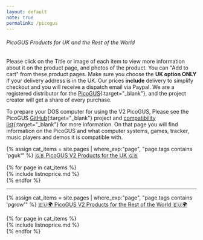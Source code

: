 ```yaml
---
layout: default
note: true
permalink: /picogus
---
```

######  PicoGUS Products for UK and the Rest of the World

Please click on the Title or image of each item to view more information about it on the product page, and photos of the product. You can "Add to cart" from these product pages. Make sure you choose the <b>UK option ONLY</b> if your delivery address is in the UK. Our prices <b>include</b> delivery to simplify checkout and you will receive a dispatch email via Paypal. We are a registered distributor for the [PicoGUS](https://picog.us/){:target="_blank"}, and the project creator will get a share of every purchase.

To prepare your DOS computer for using the V2 PicoGUS, Please see the PicoGUS [GitHub](https://github.com/polpo/picogus){:target="_blank"} project and [compatibility list](https://github.com/polpo/picogus/wiki/Compatibility-list){:target="_blank"} for more information. On that page you will find information on the PicoGUS and what computer systems, games, tracker, music players and demos it is compatible with.

{% assign cat_items = site.pages |  where_exp:"page", "page.tags contains 'pguk'" %}
<u>🇬🇧 PicoGUS V2 Products for the UK 🇬🇧</u>

<div class="container">
<div class="row">
	{% for page in cat_items %}
<div class="col-md-4" markdown="1">
{% include listnoprice.md %}
</div>
	  {% endfor %}
</div>
</div>
<hr>

{% assign cat_items = site.pages |  where_exp:"page", "page.tags contains 'pgrow'" %}
<u>🇪🇺🌍 PicoGUS V2 Products for the Rest of the World 🇪🇺🌍</u>
<div class="container">
<div class="row">
	{% for page in cat_items %}
<div class="col-md-4" markdown="1">
{% include listnoprice.md %}
</div>
	  {% endfor %}
</div>
</div>